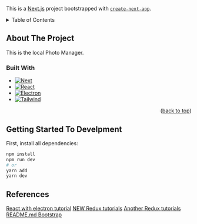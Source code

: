 <a name="readme-top"></a>
This is a [Next.js](https://nextjs.org/) project bootstrapped with [`create-next-app`](https://github.com/vercel/next.js/tree/canary/packages/create-next-app).

<!-- TABLE OF CONTENTS -->
<details>
  <summary>Table of Contents</summary>
  <ol>
    <li>
      <a href="#about-the-project">About The Project</a>
      <ul>
        <li><a href="#built-with">Built With</a></li>
      </ul>
    </li>
    <li>
      <a href="#getting-started">Getting Started</a>
      <ul>
        <li><a href="#prerequisites">Prerequisites</a></li>
        <li><a href="#installation">Installation</a></li>
      </ul>
    </li>
    <li><a href="#usage">Usage</a></li>
    <li><a href="#roadmap">Roadmap</a></li>
    <li><a href="#contributing">Contributing</a></li>
    <li><a href="#license">License</a></li>
    <li><a href="#contact">Contact</a></li>
    <li><a href="#acknowledgments">Acknowledgments</a></li>
  </ol>
</details>


## About The Project

This is the local Photo Manager.

### Built With

* [![Next][Next.js]][Next-url]
* [![React][React.js]][React-url]
* [![Electron][Electron.js]][Electron-url]
* [![Tailwind][Tailwind.css]][Tailwind-url]

<p align="right">(<a href="#readme-top">back to top</a>)</p>

## Getting Started To Develpment

First, install all dependencies:

```bash
npm install
npm run dev
# or
yarn add
yarn dev
```

## 

## References

[React with electron tutorial](https://weirenxue.github.io/2021/08/04/react_electron_build/)
[NEW Redux tutorials](https://juejin.cn/post/7138672042185850917)
[Another Redux tutorials](https://pjchender.dev/react/redux-typescript/)
[README.md Bootstrap](https://raw.githubusercontent.com/othneildrew/Best-README-Template/master/README.md)

<!-- Markdown Links and Images-->
[Next.js]: https://img.shields.io/badge/next.js-20232A?style=for-the-badge&logo=nextdotjs&logoColor=white
[Next-url]: https://nextjs.org/
[React.js]: https://img.shields.io/badge/React-20232A?style=for-the-badge&logo=react&logoColor=61DAFB
[React-url]: https://reactjs.org/
[Tailwind.css]: https://img.shields.io/badge/Tailwind-20232A?style=for-the-badge&logo=tailwindcss&logoColor=#06B6D4
[Tailwind-url]: https://tailwindcss.com
[Electron-url]: https://www.electronjs.org/
[Electron.js]: https://img.shields.io/badge/Electron-20232A?style=for-the-badge&logo=Electron&logoColor=#47848F

